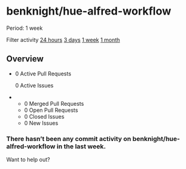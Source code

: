 # benknight/hue-alfred-workflow

 Period: 1 week

Filter activity [24 hours](https://github.com/benknight/hue-alfred-workflow/pulse/daily) [3 days](https://github.com/benknight/hue-alfred-workflow/pulse/halfweekly) [1 week](benknight-hue-alfred-workflow-6.md) [1 month](https://github.com/benknight/hue-alfred-workflow/pulse/monthly)

## Overview

* 0 Active Pull Requests

  0 Active Issues

* *  0 Merged Pull Requests
  *  0 Open Pull Requests
  *  0 Closed Issues
  *  0 New Issues

### There hasn’t been any commit activity on benknight/hue-alfred-workflow in the last week.

Want to help out?

